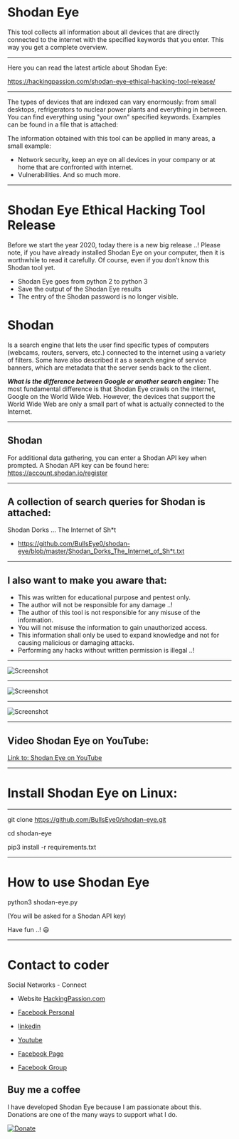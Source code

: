# Shodan Eye
This tool collects all information about all devices that are directly connected to the internet with the specified keywords that you enter. This way you get a complete overview.
****

Here you can read the latest article about Shodan Eye:

https://hackingpassion.com/shodan-eye-ethical-hacking-tool-release/
****

The types of devices that are indexed can vary enormously: from small desktops, refrigerators to nuclear power plants and everything in between. You can find everything using "your own" specified keywords. Examples can be found in a file that is attached:

The information obtained with this tool can be applied in many areas, a small example:
* Network security, keep an eye on all devices in your company or at home that are confronted with internet.
* Vulnerabilities.
And so much more.
****

# Shodan Eye Ethical Hacking Tool Release
Before we start the year 2020, today there is a new big release ..! 
Please note, if you have already installed Shodan Eye on your computer, then it is worthwhile to read it carefully. Of course, even if you don’t know this Shodan tool yet.

* Shodan Eye goes from python 2 to python 3
* Save the output of the Shodan Eye results
* The entry of the Shodan password is no longer visible.


# Shodan 
Is a search engine that lets the user find specific types of computers (webcams, routers, servers, etc.) connected to the internet using a variety of filters. Some have also described it as a search engine of service banners, which are metadata that the server sends back to the client.


***What is the difference between Google or another search engine:***
The most fundamental difference is that Shodan Eye crawls on the internet, Google on the World Wide Web. However, the devices that support the World Wide Web are only a small part of what is actually connected to the Internet.
****

## Shodan
For additional data gathering, you can enter a Shodan API key when prompted.
A Shodan API key can be found here: https://account.shodan.io/register
****

## A collection of search queries for Shodan is attached:
Shodan Dorks ... The Internet of Sh*t
* https://github.com/BullsEye0/shodan-eye/blob/master/Shodan_Dorks_The_Internet_of_Sh*t.txt
****

## I also want to make you aware that:
* This was written for educational purpose and pentest only.
* The author will not be responsible for any damage ..!
* The author of this tool is not responsible for any misuse of the information.
* You will not misuse the information to gain unauthorized access.
* This information shall only be used to expand knowledge and not for
causing malicious or damaging attacks.
* Performing any hacks without written permission is illegal ..!
****

![Screenshot](img/ShodanEyeB.png)
****
![Screenshot](img/banner2.png)
****
![Screenshot](img/banner3.png)
****
## Video Shodan Eye on YouTube:
[Link to: Shodan Eye on YouTube](https://youtu.be/fOqmlOLiMsQ "Shodan Eye on YouTube")

****

# Install Shodan Eye on Linux:
****
git clone https://github.com/BullsEye0/shodan-eye.git

cd shodan-eye

pip3 install -r requirements.txt
****

# How to use Shodan Eye
python3 shodan-eye.py

(You will be asked for a Shodan API key)

Have fun ..! 😃
****

# Contact to coder
Social Networks - Connect

* Website [HackingPassion.com](https://hackingpassion.com)

* [Facebook Personal](https://www.facebook.com/jolandadekoff)

* [linkedin](https://www.linkedin.com/in/jolandadekoff/)

* [Youtube](https://youtu.be/XCtWM-4ov2U)

* [Facebook Page](https://www.facebook.com/ethical.hack.group)

* [Facebook Group](https://www.facebook.com/groups/ethical.hack.group/)


## Buy me a coffee
I have developed Shodan Eye because I am passionate about this. 
Donations are one of the many ways to support what I do.

[![Donate](https://img.shields.io/badge/Donate-PayPal-green.svg)](https://www.paypal.com/cgi-bin/webscr?cmd=_s-xclick&hosted_button_id=R96YN2PUS8V8W)
